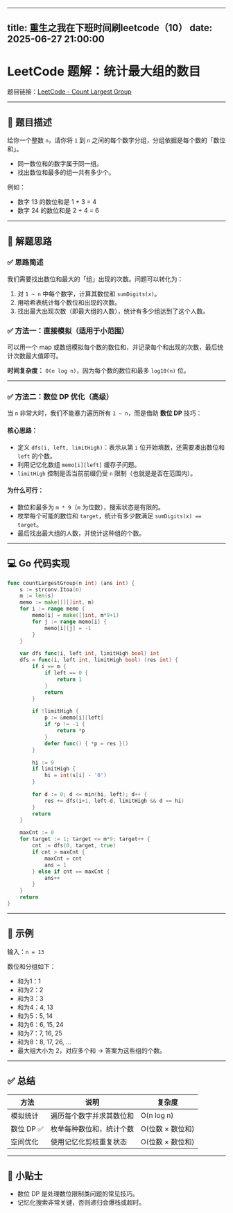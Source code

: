 

---
title: 重生之我在下班时间刷leetcode（10）
date: 2025-06-27 21:00:00
---


# LeetCode 题解：统计最大组的数目

题目链接：[LeetCode - Count Largest Group](https://leetcode.cn/problems/count-largest-group/description/?envType=daily-question&envId=2025-06-27)

---

## 🧠 题目描述

给你一个整数 `n`，请你将 `1` 到 `n` 之间的每个数字分组，分组依据是每个数的「数位和」。

- 同一数位和的数字属于同一组。
- 找出数位和最多的组一共有多少个。

例如：
- 数字 13 的数位和是 1 + 3 = 4
- 数字 24 的数位和是 2 + 4 = 6

---

## 🚀 解题思路

### ✅ 思路简述

我们需要找出数位和最大的「组」出现的次数。问题可以转化为：

1. 对 `1 ~ n` 中每个数字，计算其数位和 `sumDigits(x)`。
2. 用哈希表统计每个数位和出现的次数。
3. 找出最大出现次数（即最大组的人数），统计有多少组达到了这个人数。

### ✅ 方法一：直接模拟（适用于小范围）

可以用一个 map 或数组模拟每个数的数位和，并记录每个和出现的次数，最后统计次数最大值即可。

**时间复杂度：** `O(n log n)`，因为每个数的数位和最多 `log10(n)` 位。

---

### ✅ 方法二：数位 DP 优化（高级）

当 `n` 非常大时，我们不能暴力遍历所有 `1 ~ n`，而是借助 **数位 DP** 技巧：

#### 核心思路：

- 定义 `dfs(i, left, limitHigh)`：表示从第 `i` 位开始填数，还需要凑出数位和 `left` 的个数。
- 利用记忆化数组 `memo[i][left]` 缓存子问题。
- `limitHigh` 控制是否当前前缀仍受 `n` 限制（也就是是否在范围内）。

#### 为什么可行：

- 数位和最多为 `m * 9`（`m` 为位数），搜索状态是有限的。
- 枚举每个可能的数位和 `target`，统计有多少数满足 `sumDigits(x) == target`。
- 最后找出最大组的人数，并统计这种组的个数。

---

## 💻 Go 代码实现

```go
func countLargestGroup(n int) (ans int) {
    s := strconv.Itoa(n)
    m := len(s)
    memo := make([][]int, m)
    for i := range memo {
        memo[i] = make([]int, m*9+1)
        for j := range memo[i] {
            memo[i][j] = -1
        }
    }

    var dfs func(i, left int, limitHigh bool) int
    dfs = func(i, left int, limitHigh bool) (res int) {
        if i == m {
            if left == 0 {
                return 1
            }
            return
        }

        if !limitHigh {
            p := &memo[i][left]
            if *p != -1 {
                return *p
            }
            defer func() { *p = res }()
        }

        hi := 9
        if limitHigh {
            hi = int(s[i] - '0')
        }

        for d := 0; d <= min(hi, left); d++ {
            res += dfs(i+1, left-d, limitHigh && d == hi)
        }
        return
    }

    maxCnt := 0
    for target := 1; target <= m*9; target++ {
        cnt := dfs(0, target, true)
        if cnt > maxCnt {
            maxCnt = cnt
            ans = 1
        } else if cnt == maxCnt {
            ans++
        }
    }
    return
}
```

---

## 📌 示例

输入：`n = 13`

数位和分组如下：

- 和为1：1
- 和为2：2
- 和为3：3
- 和为4：4, 13
- 和为5：5, 14
- 和为6：6, 15, 24
- 和为7：7, 16, 25
- 和为8：8, 17, 26, ...
- 最大组大小为 2，对应多个和 → 答案为这些组的个数。

---

## ✅ 总结

| 方法 | 说明 | 复杂度 |
|------|------|--------|
| 模拟统计 | 遍历每个数字并求其数位和 | O(n log n) |
| 数位 DP ✅ | 枚举每种数位和，统计个数 | O(位数 × 数位和) |
| 空间优化 | 使用记忆化剪枝重复状态 | O(位数 × 数位和) |

---

## 📌 小贴士

- 数位 DP 是处理数位限制类问题的常见技巧。
- 记忆化搜索非常关键，否则递归会爆栈或超时。
